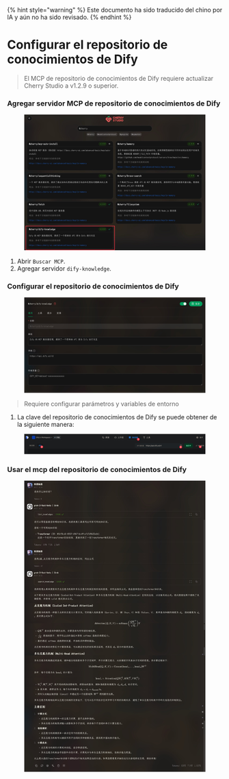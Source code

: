 
{% hint style="warning" %}
Este documento ha sido traducido del chino por IA y aún no ha sido revisado.
{% endhint %}

# Configurar el repositorio de conocimientos de Dify

> El MCP de repositorio de conocimientos de Dify requiere actualizar Cherry Studio a v1.2.9 o superior.

### Agregar servidor MCP de repositorio de conocimientos de Dify

<figure><img src="../../.gitbook/assets/CleanShot 2025-04-27 at 10.36.29@2x.jpg" alt=""><figcaption></figcaption></figure>

1. Abrir `Buscar MCP`.
2. Agregar servidor `dify-knowledge`.

### Configurar el repositorio de conocimientos de Dify

<figure><img src="../../.gitbook/assets/CleanShot 2025-04-27 at 10.36.05@2x.jpg" alt=""><figcaption></figcaption></figure>

> Requiere configurar parámetros y variables de entorno

1. La clave del repositorio de conocimientos de Dify se puede obtener de la siguiente manera:

<figure><img src="../../.gitbook/assets/CleanShot 2025-04-27 at 10.46.16@2x.jpg" alt=""><figcaption></figcaption></figure>

### Usar el mcp del repositorio de conocimientos de Dify

<figure><img src="../../.gitbook/assets/CleanShot 2025-04-27 at 10.26.24@2x.jpg" alt=""><figcaption></figcaption></figure>